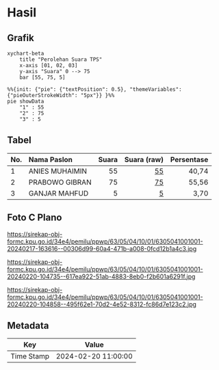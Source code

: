 # Hasil

## Grafik

```mermaid
xychart-beta
    title "Perolehan Suara TPS"
    x-axis [01, 02, 03]
    y-axis "Suara" 0 --> 75
    bar [55, 75, 5]
```

```mermaid
%%{init: {"pie": {"textPosition": 0.5}, "themeVariables": {"pieOuterStrokeWidth": "5px"}} }%%
pie showData
    "1" : 55
    "2" : 75
    "3" : 5
```

## Tabel

| No. | Nama Paslon    | Suara | Suara (raw) | Persentase |
|:--- |:-------------- | -----:| -----------:| ----------:|
| 1   | ANIES MUHAIMIN | 55    | [55][p-1]   | 40,74      |
| 2   | PRABOWO GIBRAN | 75    | [75][p-2]   | 55,56      |
| 3   | GANJAR MAHFUD  | 5     | [5][p-3]    | 3,70       |


[p-1]: https://github.com/gigit-pemilu/pemilu-2024/blob/main/pilpres/hitung-suara/sub/63-kalimantan-selatan/sub/05-tapin/sub/04-tapin-utara/sub/1001-rangda-malingkung/sub/001-tps/sub/paslon-1.txt
[p-2]: https://github.com/gigit-pemilu/pemilu-2024/blob/main/pilpres/hitung-suara/sub/63-kalimantan-selatan/sub/05-tapin/sub/04-tapin-utara/sub/1001-rangda-malingkung/sub/001-tps/sub/paslon-2.txt
[p-3]: https://github.com/gigit-pemilu/pemilu-2024/blob/main/pilpres/hitung-suara/sub/63-kalimantan-selatan/sub/05-tapin/sub/04-tapin-utara/sub/1001-rangda-malingkung/sub/001-tps/sub/paslon-3.txt

## Foto C Plano

https://sirekap-obj-formc.kpu.go.id/34e4/pemilu/ppwp/63/05/04/10/01/6305041001001-20240217-163616--00306d99-60a4-471b-a008-0fcd12b1a4c3.jpg

https://sirekap-obj-formc.kpu.go.id/34e4/pemilu/ppwp/63/05/04/10/01/6305041001001-20240220-104735--617ea922-51ab-4883-8eb0-f2b601a6291f.jpg

https://sirekap-obj-formc.kpu.go.id/34e4/pemilu/ppwp/63/05/04/10/01/6305041001001-20240220-104858--495f62e1-70d2-4e52-8312-fc86d7e123c2.jpg


## Metadata

| Key        | Value               |
| ---------- | ------------------- |
| Time Stamp | 2024-02-20 11:00:00 |



